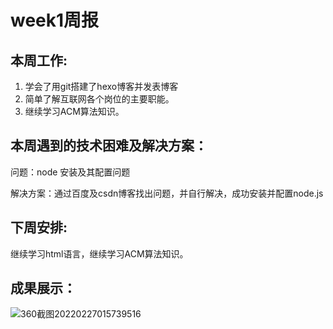 # week1周报

##     本周工作:

1. 学会了用git搭建了hexo博客并发表博客
2. 简单了解互联网各个岗位的主要职能。
3. 继续学习ACM算法知识。

##     本周遇到的技术困难及解决方案：

   问题：node 安装及其配置问题

   解决方案：通过百度及csdn博客找出问题，并自行解决，成功安装并配置node.js

##     下周安排:

   继续学习html语言，继续学习ACM算法知识。

##     成果展示：

![360截图20220227015739516](C:\Users\JD\Desktop\360截图20220227015739516.jpg)
